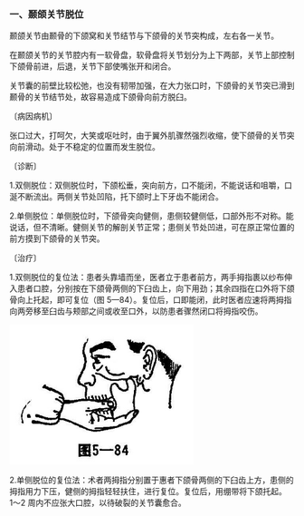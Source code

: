 ### 一、颞颌关节脱位

颞颌关节由颞骨的下颌窝和关节结节与下颌骨的关节突构成，左右各一关节。

在颞颌关节的关节腔内有一软骨盘，软骨盘将关节划分为上下两部，关节上部控制下颌骨前进，后退，关节下部使嘴张开和闭合。

关节囊的前壁比较松弛，也没有韧带加强，在大力张口时，下颌骨的关节突已滑到颞骨的关节结节处，故容易造成下颌骨向前方脱臼。

〔病因病机〕

张口过大，打呵欠，大笑或呕吐时，由于翼外肌骤然强烈收缩，使下颌骨的关节突向前滑动。处于不稳定的位置而发生脱位。

〔诊断〕

1.双侧脱位：双侧脱位时，下颌松垂，突向前方，口不能闭，不能说话和咀嚼，口涎不断流出。两侧关节处凹陷，托下颌时上下牙齿不能闭合。

2.单侧脱位：单侧脱位时，下颌骨突向健侧，患侧较健侧低，口部外形不对称。能说话，但不清晰。健侧关节的解剖关节正常；患侧关节处凹进，可在原正常位置的前方摸到下颌骨的关节突。

〔治疗〕

1.双侧脱位的复位法：患者头靠墙而坐，医者立于患者前方，两手拇指裹以纱布伸入患者口腔，分别按在下颌骨两侧的下臼齿上，向下用劲；其余四指在口外将下颌骨向上托起，即可复位（图 5—84）。复位后，口即能闭，此时医者应速将两拇指向两旁移至臼齿与颊部之间或收至口外，以防患者骤然闭口将拇指咬伤。

<img src="./img/5-84.jpg" style="zoom:70%;" />

2.单侧脱位的复位法：术者两拇指分别置于惠者下颌骨两侧的下臼齿上方，患侧的拇指用力下压，健侧的拇指轻轻扶住，进行复位。复位后，用绷带将下颌托起。1〜2 周内不应张大口腔，以待破裂的关节囊愈合。
